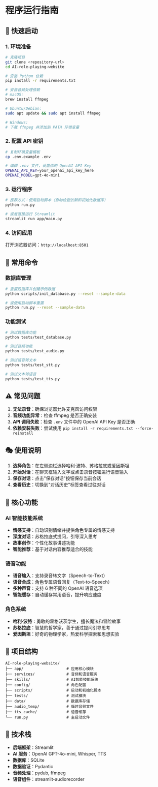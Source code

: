 # 程序运行指南

## 🚀 快速启动

### 1. 环境准备

```bash
# 克隆项目
git clone <repository-url>
cd AI-role-playing-website

# 安装 Python 依赖
pip install -r requirements.txt

# 安装音频处理依赖
# macOS:
brew install ffmpeg

# Ubuntu/Debian:
sudo apt update && sudo apt install ffmpeg

# Windows:
# 下载 ffmpeg 并添加到 PATH 环境变量
```

### 2. 配置 API 密钥

```bash
# 复制环境变量模板
cp .env.example .env

# 编辑 .env 文件，设置你的 OpenAI API Key
OPENAI_API_KEY=your_openai_api_key_here
OPENAI_MODEL=gpt-4o-mini
```

### 3. 运行程序

```bash
# 推荐方式：使用启动脚本（自动检查依赖和初始化数据库）
python run.py

# 或者直接运行 Streamlit
streamlit run app/main.py
```

### 4. 访问应用

打开浏览器访问：`http://localhost:8501`

## 🔧 常用命令

### 数据库管理

```bash
# 重置数据库并创建示例数据
python scripts/init_database.py --reset --sample-data

# 或使用启动脚本重置
python run.py --reset --sample-data
```

### 功能测试

```bash
# 测试数据库功能
python tests/test_database.py

# 测试音频功能
python tests/test_audio.py

# 测试语音转文本
python tests/test_stt.py

# 测试文本转语音
python tests/test_tts.py
```

## ⚠️ 常见问题

1. **无法录音**：确保浏览器允许麦克风访问权限
2. **音频功能异常**：检查 ffmpeg 是否正确安装
3. **API 调用失败**：检查 `.env` 文件中的 OpenAI API Key 是否正确
4. **依赖安装失败**：尝试使用 `pip install -r requirements.txt --force-reinstall`

## 🎭 使用说明

1. **选择角色**：在左侧边栏选择哈利·波特、苏格拉底或爱因斯坦
2. **开始对话**：在聊天框输入文字或点击录音按钮进行语音输入
3. **保存对话**：点击"保存对话"按钮保存当前会话
4. **查看历史**：切换到"对话历史"标签查看过往对话

## 🎯 核心功能

### AI 智能技能系统
- **情感支持**：自动识别情绪并提供角色专属的情感支持
- **深度对话**：苏格拉底式提问，引导深入思考
- **故事创作**：个性化故事讲述功能
- **智能推荐**：基于对话内容推荐适合的技能

### 语音功能
- **语音输入**：支持录音转文字（Speech-to-Text）
- **语音合成**：角色专属语音回复（Text-to-Speech）
- **多种声音**：支持 6 种不同的 OpenAI 语音选项
- **智能缓存**：自动缓存常用语音，提升响应速度

### 角色系统
- **哈利·波特**：勇敢的霍格沃茨学生，擅长魔法和冒险故事
- **苏格拉底**：智慧的哲学家，善于通过提问引导思考
- **爱因斯坦**：好奇的物理学家，热爱科学探索和思想实验

## 📁 项目结构

```
AI-role-playing-website/
├── app/                   # 应用核心模块
├── services/              # 音频和语音服务
├── skills/                # AI智能技能系统
├── config/                # 角色配置
├── scripts/               # 启动和初始化脚本
├── tests/                 # 测试模块
├── data/                  # 数据库存储
├── audio_temp/            # 临时音频文件
├── tts_cache/             # 语音缓存
└── run.py                 # 主启动文件
```

## 🔧 技术栈

- **后端框架**：Streamlit
- **AI 服务**：OpenAI GPT-4o-mini, Whisper, TTS
- **数据库**：SQLite
- **数据验证**：Pydantic
- **音频处理**：pydub, ffmpeg
- **语音组件**：streamlit-audiorecorder